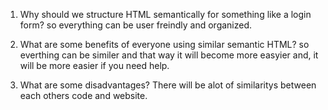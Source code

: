 
1. Why should we structure HTML semantically for something like a login form? so everything can be user freindly and organized.

2. What are some benefits of everyone using similar semantic HTML? so everthing can be similer and that way it will become more easyier and, it will be more easier if you need help.

3. What are some disadvantages? There will be alot of similaritys between each others code and website.